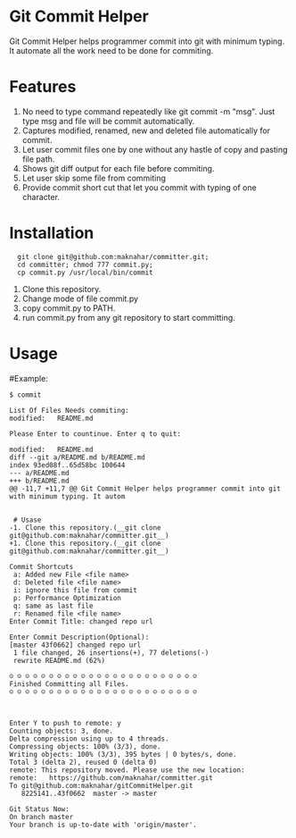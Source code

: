 # Git Commit Helper
Git Commit Helper helps programmer commit into git with minimum typing. It automate all the work need to be done for commiting.

# Features
1.  No need to type command repeatedly like git commit <file name> -m "msg". Just type msg and file will be commit automatically.
2. Captures modified, renamed, new and deleted file automatically for commit.
3. Let user commit files one by one without any hastle of copy and pasting file path.
4. Shows git diff output for each file before commiting.
5. Let user skip some file from commiting
6. Provide commit short cut that let you commit with typing of one character.


# Installation

```
  git clone git@github.com:maknahar/committer.git;
  cd committer; chmod 777 commit.py; 
  cp commit.py /usr/local/bin/commit
```

1. Clone this repository.
2. Change mode of file commit.py 
3. copy commit.py to PATH. 
4. run commit.py from any git repository to start committing.

# Usage

#Example:
```
$ commit

List Of Files Needs commiting:
modified:   README.md

Please Enter to countinue. Enter q to quit:

modified:   README.md
diff --git a/README.md b/README.md
index 93ed08f..65d58bc 100644
--- a/README.md
+++ b/README.md
@@ -11,7 +11,7 @@ Git Commit Helper helps programmer commit into git with minimum typing. It autom
 
 
 # Usase
-1. Clone this repository.(__git clone git@github.com:maknahar/committer.git__)
+1. Clone this repository.(__git clone git@github.com:maknahar/committer.git__)

Commit Shortcuts
 a: Added new File <file name>
 d: Deleted file <file name>
 i: ignore this file from commit
 p: Performance Optimization
 q: same as last file
 r: Renamed file <file name>
Enter Commit Title: changed repo url  

Enter Commit Description(Optional):
[master 43f0662] changed repo url
 1 file changed, 26 insertions(+), 77 deletions(-)
 rewrite README.md (62%)

☺ ☺ ☺ ☺ ☺ ☺ ☺ ☺ ☺ ☺ ☺ ☺ ☺ ☺ ☺ ☺ ☺ ☺ ☺ ☺ ☺ ☺ ☺ ☺
Finished Committing all Files.
☺ ☺ ☺ ☺ ☺ ☺ ☺ ☺ ☺ ☺ ☺ ☺ ☺ ☺ ☺ ☺ ☺ ☺ ☺ ☺ ☺ ☺ ☺ ☺ 



Enter Y to push to remote: y
Counting objects: 3, done.
Delta compression using up to 4 threads.
Compressing objects: 100% (3/3), done.
Writing objects: 100% (3/3), 395 bytes | 0 bytes/s, done.
Total 3 (delta 2), reused 0 (delta 0)
remote: This repository moved. Please use the new location:
remote:   https://github.com/maknahar/committer.git
To git@github.com:maknahar/gitCommitHelper.git
   8225141..43f0662  master -> master

Git Status Now:
On branch master
Your branch is up-to-date with 'origin/master'.
```
